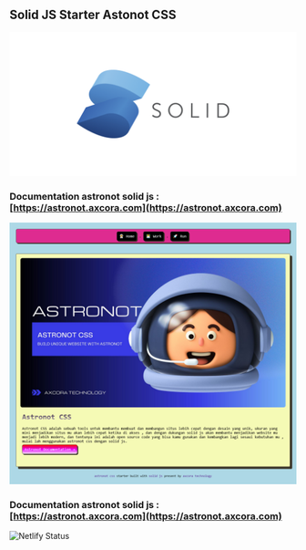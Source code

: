 ## Solid JS Starter Astonot CSS

![solid js starter template themes](solid.png)

### Documentation astronot solid js : [https://astronot.axcora.com](https://astronot.axcora.com)

![solid js starter template themes](astronot-solid.png)


### Documentation astronot solid js : [https://astronot.axcora.com](https://astronot.axcora.com)


![Netlify Status](https://camo.githubusercontent.com/b9e0808b8b85bca54470b1b39de88a54b057a44f86d4155b0e2c216fa6d5a7db/68747470733a2f2f6170692e6e65746c6966792e636f6d2f6170692f76312f6261646765732f33346330633836372d303264362d343639352d626365392d3966366663613264303235312f6465706c6f792d737461747573)
